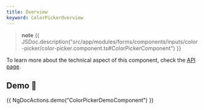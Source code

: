 ```yaml
---
title: Overview
keyword: ColorPickerOverview
---
```


> **note**
> {{ JSDoc.description("src/app/modules/forms/components/inputs/color-picker/color-picker.component.ts#ColorPickerComponent") }}

To learn more about the technical aspect of this component, check the [API page](https://louiiuol.github.io/ngx-lib/api/classes/api/ColorPickerComponent).

## Demo 👀
{{ NgDocActions.demo("ColorPickerDemoComponent") }}
